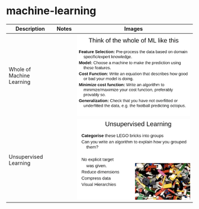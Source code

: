 # machine-learning


Description| Notes | Images
---|---|---
Whole of Machine Learning| |![images](images/ml-summary-wk1.png) 
Unsupervised Learning| |![images](images/ml-unsupervisedlearning-wk1.png)
